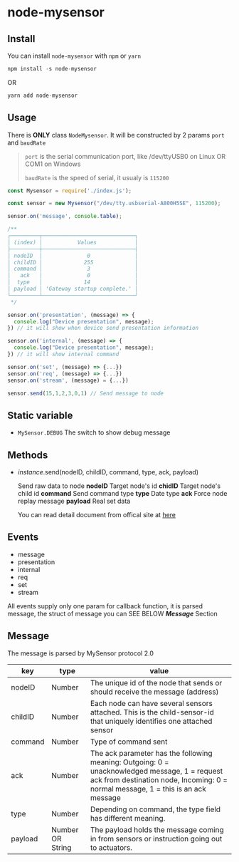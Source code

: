 # node-mysensor

## Install

You can install `node-mysensor` with `npm` or `yarn`

```javascript
npm install -s node-mysensor
```

OR

```javascript
yarn add node-mysensor
```

## Usage

There is **ONLY** class `NodeMysensor`. It will be constructed by 2 params `port` and `baudRate`

> `port` is the serial communication port, like /dev/ttyUSB0 on Linux OR COM1 on Windows
>
> `baudRate` is the speed of serial, it usualy is `115200`


```javascript
const Mysensor = require('./index.js');

const sensor = new Mysensor("/dev/tty.usbserial-A800H5SE", 115200);

sensor.on('message', console.table); 

/**
┌─────────┬─────────────────────────────┐
│ (index) │           Values            │
├─────────┼─────────────────────────────┤
│ nodeID  │              0              │
│ childID │             255             │
│ command │              3              │
│   ack   │              0              │
│  type   │             14              │
│ payload │ 'Gateway startup complete.' │
└─────────┴─────────────────────────────┘
 */

sensor.on('presentation', (message) => {
  console.log("Device presentation", message);
}) // it will show when device send presentation information

sensor.on('internal', (message) => {
  console.log("Device presentation", message);
}) // it will show internal command

sensor.on('set', (message) => {...})
sensor.on('req', (message) => {...})
sensor.on('stream', (message) = {...})

sensor.send(15,1,2,3,0,1) // Send message to node
```

## Static variable

* `MySensor.DEBUG` The switch to show debug message

## Methods

* *instance*.send(nodeID, childID, command, type, ack, payload)
  
  Send raw data to node
  **nodeID** Target node's id
  **chidID** Target node's child id
  **command** Send command type
  **type** Date type
  **ack** Force node replay message 
  **payload** Real set data
  
  You can read detail document from offical site at [here](https://www.mysensors.org/download/serial_api_20#message-structure)

## Events

* message
* presentation
* internal
* req
* set
* stream

All events supply only one param for callback function, it is parsed message, the struct of message you can SEE BELOW ***Message*** Section

## Message

The message is parsed by MySensor protocol 2.0

|   key    | type |     value     |
|---------|-------|---------------|
| nodeID  | Number| The unique id of the node that sends or should receive the message (address)|
| childID | Number|Each node can have several sensors attached. This is the child-sensor-id that uniquely identifies one attached sensor|
| command | Number|Type of command sent |
| ack     | Number|The ack parameter has the following meaning: Outgoing: 0 = unacknowledged message, 1 = request ack from destination node, Incoming: 0 = normal message, 1 = this is an ack message |
| type    | Number|Depending on command, the type field has different meaning. |
| payload | Number OR String| The payload holds the message coming in from sensors or instruction going out to actuators. |
